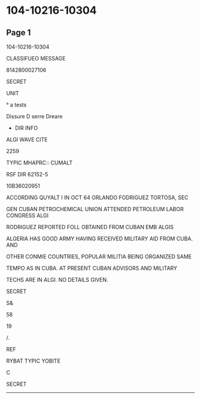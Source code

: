 # 104-10216-10304

## Page 1

104-10216-10304

CLASSIFUEO MESSAGE

8142800027106

SECRET

UNIT

° a tests

Dissure D serre Dreare

* DIR INFO

ALGI WAVE CITE

2259

TYPIC MHAPRC:: CUMALT

RSF DIR 62152-5

10B36020951

ACCORDING QUYALT I IN OCT 64 ORLANDO FODRIGUEZ TORTOSA, SEC

GEN CUBAN PETROCHEMICAL UNION ATTENDED PETROLEUM LABOR CONGRESS ALGI

RODRIGUEZ REPORTED FOLL OBTAINED FROM CUBAN EMB ALGIS

ALGERIA HAS GOOD ARMY HAVING RECEIVED MILITARY AID FROM CUBA. AND

OTHER CONMIE COUNTRIES, POPULAR MILITIA BEING ORGANIZED SAME

TEMPO AS IN CUBA. AT PRESENT CUBAN ADVISORS AND MILITARY

TECHS ARE IN ALGI. NO DETAILS GIVEN.

SECRET

S&

58

19

/.

REF

RYBAT TYPIC YOBITE

C

SECRET

---

